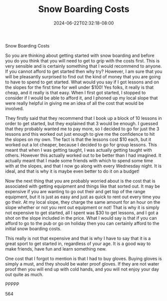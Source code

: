 ﻿---
title: "Snow Boarding Costs"
date: 2024-06-22T02:32:18-08:00
description: "Text Tips for Web Success"
featured_image: "/images/Text.jpg"
tags: ["Text"]
---

Snow Boarding Costs

So you are thinking about getting started with snow boarding and before you do you think that you will need to get to grip with the costs first. This is very sensible and is certainly something that I would recommend to anyone. If you cannot afford to get started then why try? However, I am sure that you will be pleasantly surprised to find out the kind of money that you are going to have to spend to get started. What would you say if I got lessons and on the slopes for the first time for well under $100! Yes folks, it really is that cheap, and it really is that easy. When I first got started, I stopped to consider if I would be able to afford it, and I phoned up my local slope that were really helpful in giving me an idea of all the cost that would be involved.

They firstly said that they recommend that I book up a block of 10 lessons in order to get started, but they explained that 3 would be enough. I guessed that they probably wanted me to pay more, so I decided to go for just the 3 lessons and this worked out just enough to give me the confidence to hit the slopes on my own. The fact is that the lessons cost $10 each, but it worked out a lot cheaper, because I decided to go for group lessons. This meant that when I was getting taught, I was actually getting taught with others. However this actually worked out to be better than I had imagined. It actually meant that I made some friends with which to spend some time with at the slopes, and that I now go along with every Wednesday night. It is ideal, and that is why it is maybe even better to do it on a budget!

Now the next thing that you are probably worried about is the cost that is associated with getting equipment and things like that sorted out. It may be expensive if you are wanting to go out their and get top of the range equipment, but it is just as easy and just as quick to rent out every time you go their. At my local slope, they charge the same amount for an hour on the slope whether or not you rent out equipment or not! That is why it is simply not expensive to get started, all I spent was $30 to get lessons, and I got a shot on the slope included in the price. What I would say is that if you can afford to go to the pub or go on holiday then you can certainly afford to the initial snow boarding costs. 

This really is not that expensive and that is why I have to say that it is a great sport to get started in, regardless of your age. It is a good way to make friends, have fun and learn something new. 

One cost that I forgot to mention is that I had to buy gloves. Buying gloves is simply a must, and they should be water proof gloves. If they are not water proof then you will end up with cold hands, and you will not enjoy your day out quite as much. 

PPPPP

564

